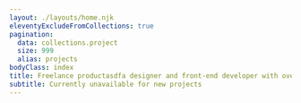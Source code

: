 ```yaml
---
layout: ./layouts/home.njk
eleventyExcludeFromCollections: true
pagination:
  data: collections.project
  size: 999
  alias: projects
bodyClass: index
title: Freelance productasdfa designer and front-end developer with over 10 years of experience working on the internet
subtitle: Currently unavailable for new projects
---
```


